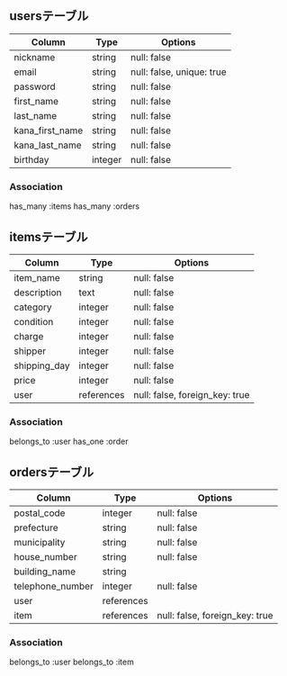 ## usersテーブル

|Column           |Type     |Options                    |
|-----------------|---------|---------------------------|
| nickname        | string  | null: false               |
| email           | string  | null: false, unique: true |
| password        | string  | null: false               |
| first_name      | string  | null: false               |
| last_name       | string  | null: false               |
| kana_first_name | string  | null: false               |
| kana_last_name  | string  | null: false               |
| birthday        | integer | null: false               |

### Association
has_many :items
has_many :orders

## itemsテーブル

|Column        |Type         |Options                        |
|--------------|------------|--------------------------------|
| item_name    | string     | null: false                    |
| description  | text       | null: false                    |
| category     | integer    | null: false                    |
| condition    | integer    | null: false                    |
| charge       | integer    | null: false                    |
| shipper      | integer    | null: false                    |
| shipping_day | integer    | null: false                    |
| price        | integer    | null: false                    |
| user         | references | null: false, foreign_key: true |

### Association
belongs_to :user
has_one :order

## ordersテーブル

|Column            |Type        |Options                         |
|------------------|------------|--------------------------------|
| postal_code      | integer    | null: false                    |
| prefecture       | string     | null: false                    |
| municipality     | string     | null: false                    |
| house_number     | string     | null: false                    |
| building_name    | string     |                                |
| telephone_number | integer    | null: false                    |
| user             | references |                                |
| item             | references | null: false, foreign_key: true |

### Association
belongs_to :user
belongs_to :item